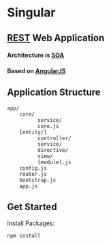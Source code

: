 # Singular

## [REST](http://en.wikipedia.org/wiki/Representational_state_transfer) Web Application

#### Architecture is [SOA](https://en.wikipedia.org/wiki/Service-oriented_architecture)
#### Based on [AngularJS](http://angularjs.org)

## Application Structure

```
app/
    core/             
          service/    
          core.js     
    [entity/]           
          controller/
          service/
          directive/
          view/  
          [module].js
    config.js         
    router.js         
    bootstrap.js      
    app.js            
```

## Get Started
Install Packages:
```bash
npm install
```

